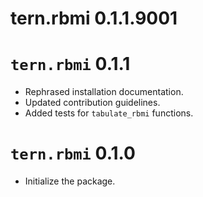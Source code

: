 # tern.rbmi 0.1.1.9001

# `tern.rbmi` 0.1.1
 * Rephrased installation documentation.
 * Updated contribution guidelines.
 * Added tests for `tabulate_rbmi` functions.

# `tern.rbmi` 0.1.0

* Initialize the package.
